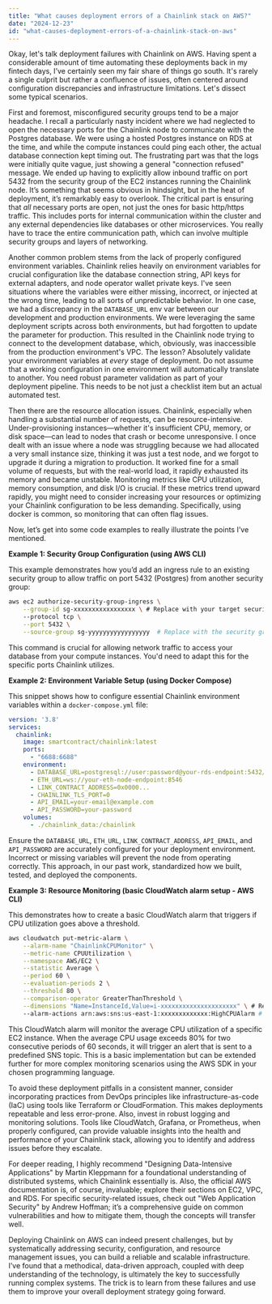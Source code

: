 ```yaml
---
title: "What causes deployment errors of a Chainlink stack on AWS?"
date: "2024-12-23"
id: "what-causes-deployment-errors-of-a-chainlink-stack-on-aws"
---
```


Okay, let's talk deployment failures with Chainlink on AWS. Having spent a considerable amount of time automating these deployments back in my fintech days, I’ve certainly seen my fair share of things go south. It's rarely a single culprit but rather a confluence of issues, often centered around configuration discrepancies and infrastructure limitations. Let's dissect some typical scenarios.

First and foremost, misconfigured security groups tend to be a major headache. I recall a particularly nasty incident where we had neglected to open the necessary ports for the Chainlink node to communicate with the Postgres database. We were using a hosted Postgres instance on RDS at the time, and while the compute instances could ping each other, the actual database connection kept timing out. The frustrating part was that the logs were initially quite vague, just showing a general "connection refused" message. We ended up having to explicitly allow inbound traffic on port 5432 from the security group of the EC2 instances running the Chainlink node. It’s something that seems obvious in hindsight, but in the heat of deployment, it’s remarkably easy to overlook. The critical part is ensuring that *all* necessary ports are open, not just the ones for basic http/https traffic. This includes ports for internal communication within the cluster and any external dependencies like databases or other microservices. You really have to trace the entire communication path, which can involve multiple security groups and layers of networking.

Another common problem stems from the lack of properly configured environment variables. Chainlink relies heavily on environment variables for crucial configuration like the database connection string, API keys for external adapters, and node operator wallet private keys. I've seen situations where the variables were either missing, incorrect, or injected at the wrong time, leading to all sorts of unpredictable behavior. In one case, we had a discrepancy in the `DATABASE_URL` env var between our development and production environments. We were leveraging the same deployment scripts across both environments, but had forgotten to update the parameter for production. This resulted in the Chainlink node trying to connect to the development database, which, obviously, was inaccessible from the production environment's VPC. The lesson? Absolutely validate your environment variables at *every* stage of deployment. Do not assume that a working configuration in one environment will automatically translate to another. You need robust parameter validation as part of your deployment pipeline. This needs to be not just a checklist item but an actual automated test.

Then there are the resource allocation issues. Chainlink, especially when handling a substantial number of requests, can be resource-intensive. Under-provisioning instances—whether it's insufficient CPU, memory, or disk space—can lead to nodes that crash or become unresponsive. I once dealt with an issue where a node was struggling because we had allocated a very small instance size, thinking it was just a test node, and we forgot to upgrade it during a migration to production. It worked fine for a small volume of requests, but with the real-world load, it rapidly exhausted its memory and became unstable. Monitoring metrics like CPU utilization, memory consumption, and disk I/O is crucial. If these metrics trend upward rapidly, you might need to consider increasing your resources or optimizing your Chainlink configuration to be less demanding. Specifically, using docker is common, so monitoring that can often flag issues.

Now, let’s get into some code examples to really illustrate the points I’ve mentioned.

**Example 1: Security Group Configuration (using AWS CLI)**

This example demonstrates how you’d add an ingress rule to an existing security group to allow traffic on port 5432 (Postgres) from another security group:

```bash
aws ec2 authorize-security-group-ingress \
    --group-id sg-xxxxxxxxxxxxxxxxx \ # Replace with your target security group id
    --protocol tcp \
    --port 5432 \
    --source-group sg-yyyyyyyyyyyyyyyyy  # Replace with the security group id of your EC2 instances
```

This command is crucial for allowing network traffic to access your database from your compute instances. You'd need to adapt this for the specific ports Chainlink utilizes.

**Example 2: Environment Variable Setup (using Docker Compose)**

This snippet shows how to configure essential Chainlink environment variables within a `docker-compose.yml` file:

```yaml
version: '3.8'
services:
  chainlink:
    image: smartcontract/chainlink:latest
    ports:
      - "6688:6688"
    environment:
      - DATABASE_URL=postgresql://user:password@your-rds-endpoint:5432/chainlink
      - ETH_URL=ws://your-eth-node-endpoint:8546
      - LINK_CONTRACT_ADDRESS=0x0000...
      - CHAINLINK_TLS_PORT=0
      - API_EMAIL=your-email@example.com
      - API_PASSWORD=your-password
    volumes:
      - ./chainlink_data:/chainlink
```

Ensure the `DATABASE_URL`, `ETH_URL`, `LINK_CONTRACT_ADDRESS`, `API_EMAIL`, and `API_PASSWORD` are accurately configured for your deployment environment. Incorrect or missing variables will prevent the node from operating correctly. This approach, in our past work, standardized how we built, tested, and deployed the components.

**Example 3: Resource Monitoring (basic CloudWatch alarm setup - AWS CLI)**

This demonstrates how to create a basic CloudWatch alarm that triggers if CPU utilization goes above a threshold.

```bash
aws cloudwatch put-metric-alarm \
    --alarm-name "ChainlinkCPUMonitor" \
    --metric-name CPUUtilization \
    --namespace AWS/EC2 \
    --statistic Average \
    --period 60 \
    --evaluation-periods 2 \
    --threshold 80 \
    --comparison-operator GreaterThanThreshold \
    --dimensions "Name=InstanceId,Value=i-xxxxxxxxxxxxxxxxxxxxx" \ # Replace with your EC2 Instance ID
    --alarm-actions arn:aws:sns:us-east-1:xxxxxxxxxxxxx:HighCPUAlarm # Replace with your SNS topic ARN
```

This CloudWatch alarm will monitor the average CPU utilization of a specific EC2 instance. When the average CPU usage exceeds 80% for two consecutive periods of 60 seconds, it will trigger an alert that is sent to a predefined SNS topic. This is a basic implementation but can be extended further for more complex monitoring scenarios using the AWS SDK in your chosen programming language.

To avoid these deployment pitfalls in a consistent manner, consider incorporating practices from DevOps principles like infrastructure-as-code (IaC) using tools like Terraform or CloudFormation. This makes deployments repeatable and less error-prone. Also, invest in robust logging and monitoring solutions. Tools like CloudWatch, Grafana, or Prometheus, when properly configured, can provide valuable insights into the health and performance of your Chainlink stack, allowing you to identify and address issues before they escalate.

For deeper reading, I highly recommend "Designing Data-Intensive Applications" by Martin Kleppmann for a foundational understanding of distributed systems, which Chainlink essentially is. Also, the official AWS documentation is, of course, invaluable; explore their sections on EC2, VPC, and RDS. For specific security-related issues, check out "Web Application Security" by Andrew Hoffman; it’s a comprehensive guide on common vulnerabilities and how to mitigate them, though the concepts will transfer well.

Deploying Chainlink on AWS can indeed present challenges, but by systematically addressing security, configuration, and resource management issues, you can build a reliable and scalable infrastructure. I’ve found that a methodical, data-driven approach, coupled with deep understanding of the technology, is ultimately the key to successfully running complex systems. The trick is to learn from these failures and use them to improve your overall deployment strategy going forward.
